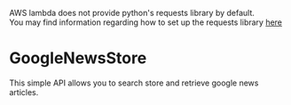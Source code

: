 AWS lambda does not provide python's requests library by default.  
You may find information regarding how to set up the requests library [here](https://aws.amazon.com/blogs/compute/upcoming-changes-to-the-python-sdk-in-aws-lambda/)

# GoogleNewsStore

This simple API allows you to search store and retrieve google news articles.
